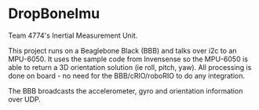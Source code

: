 DropBoneImu
===========

Team 4774's Inertial Measurement Unit.

This project runs on a Beaglebone Black (BBB) and talks over i2c to an MPU-6050.
It uses the sample code from Invensense so the MPU-6050 is able to return a 3D
orientation solution (ie roll, pitch, yaw).
All processing is done on board - no need for the BBB/cRIO/roboRIO to do any
integration.

The BBB broadcasts the accelerometer, gyro and orientation information over UDP.
